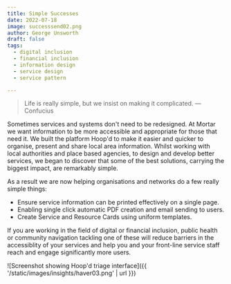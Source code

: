 ```yaml
---
title: Simple Successes
date: 2022-07-18
image: successsend02.png
author: George Unsworth
draft: false
tags:
  - digital inclusion
  - financial inclusion
  - information design
  - service design
  - service pattern

---
```


> Life is really simple, but we insist on making it complicated. ― Confucius

Sometimes services and systems don't need to be redesigned. At Mortar we want information to be more accessible and appropriate for those that need it. We built the platform Hoop'd to make it easier and quicker to organise, present and share local area information. Whilst working with local authorities and place based agencies, to design and develop better services, we began to discover that some of the best solutions, carrying the biggest impact, are remarkably simple. 

As a result we are now helping organisations and networks do a few really simple things:

- Ensure service information can be printed effectively on a single page.
- Enabling single click automatic PDF creation and email sending to users.  
- Create Service and Resource Cards using uniform templates. 

If you are working in the field of digital or financial inclusion, public health or community navigation tackling one of these will reduce barriers in the accessiblity of your services and help you and your front-line service staff reach and engage significantly more users.

![Screenshot showing Hoop'd triage interface]({{ '/static/images/insights/haver03.png' | url }})
